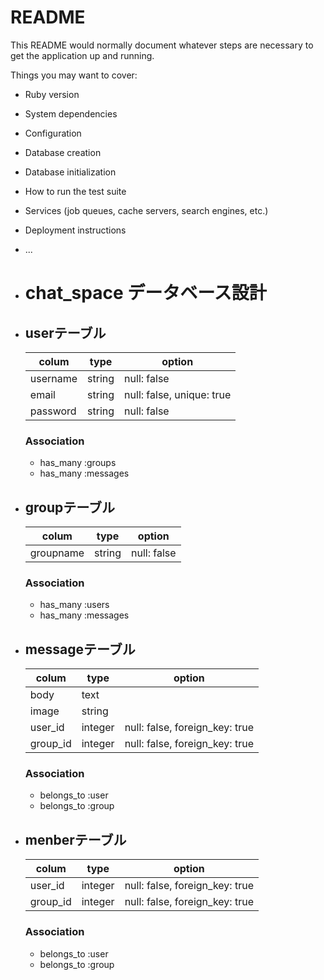 # README

This README would normally document whatever steps are necessary to get the
application up and running.

Things you may want to cover:

* Ruby version

* System dependencies

* Configuration

* Database creation

* Database initialization

* How to run the test suite

* Services (job queues, cache servers, search engines, etc.)

* Deployment instructions

* ...

* # chat_space データベース設計
* ## userテーブル
  |colum|type|option|
  |----|----|----|
  |username|string|null: false|
  |email|string|null: false, unique: true|
  |password|string|null: false|
  
    ### Association
   - has_many :groups
   - has_many :messages

* ## groupテーブル
  |colum|type|option|
  |----|----|----|
  |groupname|string|null: false|
  
   ### Association
   - has_many :users
   - has_many :messages


* ## messageテーブル
  |colum|type|option|
  |----|----|----|
  |body|text||  
  |image|string||
  |user_id|integer|null: false, foreign_key: true|
  |group_id|integer|null: false, foreign_key: true|
  
  ### Association
   - belongs_to :user
   - belongs_to :group



* ## menberテーブル
  |colum|type|option|
  |----|----|----|
  |user_id|integer|null: false, foreign_key: true|
  |group_id|integer|null: false, foreign_key: true|

  ### Association
  - belongs_to :user
  - belongs_to :group
